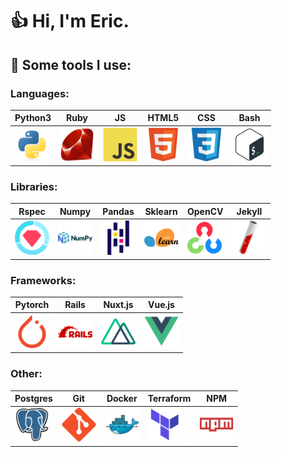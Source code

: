 
<h1 align="left">👍 Hi, I'm Eric.</h1>


<!-- 
<h2 align="left">🐙 Conway's Game of Life in HTML:</h2>

<p align="center">
  <a href="https://ericodle.github.io/conway-gol/">
    <img src="https://github.com/ericodle/conway-gol/blob/main/conway-gol.gif" alt="Conway's Game of Life Animation" width="200" height="200" />
  </a>
</p>

<p align="center">
  <a> Click image to run in browser </a>
</p>

<p align="center">
  <a href="https://github.com/ericodle/conway-gol">View repository</a>
</p>
-->


<h2 align="left">  🔧 Some tools I use:</h2>


### Languages:
| Python3 | Ruby | JS | HTML5 | CSS | Bash |
|----------|----------|----------|----------|----------|----------|
|  <img src="https://github.com/devicons/devicon/blob/master/icons/python/python-original.svg" title="Python"  alt="Python" width="55" height="55"/> |  <img src="https://github.com/devicons/devicon/blob/master/icons/ruby/ruby-original.svg" title="Ruby"  alt="Ruby" width="55" height="55"/> |  <img src="https://github.com/devicons/devicon/blob/master/icons/javascript/javascript-original.svg" title="JavaScript" alt="JavaScript" width="55" height="55"/> |  <img src="https://github.com/devicons/devicon/blob/master/icons/html5/html5-original.svg" title="html5" alt="html5" width="55" height="55"/> | <img src="https://github.com/devicons/devicon/blob/master/icons/css3/css3-original.svg" title="css3" alt="css3" width="55" height="55"/> | <img src="https://github.com/devicons/devicon/blob/master/icons/bash/bash-original.svg" title="bash" alt="bash" width="55" height="55"/> | 

  

### Libraries:

| Rspec | Numpy | Pandas | Sklearn | OpenCV | Jekyll |
|----------|----------|----------|----------|----------|----------|
|<img src="https://github.com/devicons/devicon/blob/master/icons/rspec/rspec-original.svg" title="rspec" alt="rspec" width="55" height="55"/> | <img src="https://github.com/devicons/devicon/blob/master/icons/numpy/numpy-original-wordmark.svg" title="Numpy" alt="Numpy" width="55" height="55"/>|  <img src="https://github.com/devicons/devicon/blob/master/icons/pandas/pandas-original.svg" title="Pandas" alt="Pandas" width="55" height="55"/>|  <img src="https://github.com/devicons/devicon/blob/master/icons/scikitlearn/scikitlearn-original.svg" title="sklearn" alt="sklearn" width="55" height="55"/>| <img src="https://github.com/devicons/devicon/blob/master/icons/opencv/opencv-original.svg" title="mpl" alt="mpl" width="55" height="55"/>| <img src="https://github.com/devicons/devicon/blob/master/icons/jekyll/jekyll-original.svg" title="Jekyll" alt="Jeykll" width="55" height="55"/> | 

  
### Frameworks:

| Pytorch | Rails | Nuxt.js |Vue.js | 
|----------|----------|----------|--------|
| <img src="https://github.com/devicons/devicon/blob/master/icons/pytorch/pytorch-original.svg" title="Pytorch"  alt="Pytorch" width="55" height="55"/>|<img src="https://github.com/devicons/devicon/blob/master/icons/rails/rails-plain-wordmark.svg" title="Rails" alt="Rails" width="55" height="55"/>|<img src="https://github.com/devicons/devicon/blob/master/icons/nuxtjs/nuxtjs-original.svg" title="nuxt" alt="nuxt" width="55" height="55"/>|<img src="https://github.com/devicons/devicon/blob/master/icons/vuejs/vuejs-original.svg" title="vue" alt="vue" width="55" height="55"/>|


  
### Other:

| Postgres | Git | Docker | Terraform |NPM |
|----------|----------|----------|------------|------------|
|<img src="https://github.com/devicons/devicon/blob/master/icons/postgresql/postgresql-original.svg" title="pg" alt="pg" width="55" height="55"/>|<img src="https://github.com/devicons/devicon/blob/master/icons/git/git-original.svg" title="Git" alt="Git" width="55" height="55"/>|<img src="https://github.com/devicons/devicon/blob/master/icons/docker/docker-original.svg" title="Docker" alt="Docker" width="55" height="55"/>|<img src="https://github.com/devicons/devicon/blob/master/icons/terraform/terraform-original.svg" title="terraform" alt="terraform" width="55" height="55"/>|<img src="https://github.com/devicons/devicon/blob/master/icons/npm/npm-original-wordmark.svg" title="npm" alt="npm" width="55" height="55"/>|
